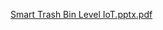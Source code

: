 [Smart Trash Bin Level IoT.pptx.pdf](https://github.com/user-attachments/files/17280010/Smart.Trash.Bin.Level.IoT.pptx.pdf)
